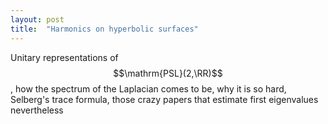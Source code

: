 ```yaml
---
layout: post
title:  "Harmonics on hyperbolic surfaces"
---
```

Unitary representations of $$\mathrm{PSL}(2,\RR)$$, how the spectrum of the Laplacian comes to be, why it is so hard, Selberg's trace formula,
those crazy papers that estimate first eigenvalues nevertheless